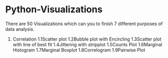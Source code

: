 # Python-Visualizations
There are 50 Visualizations which can you to finish 7 different purposes of data analysis. 
 1. Correlation
    1.1Scatter plot
    1.2Bubble plot with Encircling
    1.3Scatter plot with line of best fit
    1.4Jittering with stripplot
    1.5Counts Plot
    1.6Marginal Histogram
    1.7Marginal Boxplot
    1.8Correlogram
    1.9Pairwise Plot
